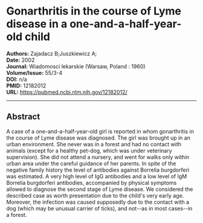 # Gonarthritis in the course of Lyme disease in a one-and-a-half-year-old child

**Authors:** Zajadacz B;Juszkiewicz A;  
**Date:** 2002  
**Journal:** Wiadomosci lekarskie (Warsaw, Poland : 1960)  
**Volume/Issue:** 55/3-4  
**DOI:** n/a  
**PMID:** 12182012  
**URL:** https://pubmed.ncbi.nlm.nih.gov/12182012/

---

## Abstract

A case of a one-and-a-half-year-old girl is reported in whom gonarthritis in the course of Lyme disease was diagnosed. The girl was brought up in an urban environment. She never was in a forest and had no contact with animals (except for a healthy pet-dog, which was under veterinary supervision). She did not attend a nursery, and went for walks only within urban area under the careful guidance of her parents. In spite of the negative family history the level of antibodies against Borrelia burgdorferi was estimated. A very high level of IgG antibodies and a low level of IgM Borrelia burgdorferi antibodies, accompanied by physical symptoms allowed to diagnose the second stage of Lyme disease. We considered the described case as worth presentation due to the child's very early age. Moreover, the infection was caused supposedly due to the contact with a dog (which may be unusual carrier of ticks), and not--as in most cases--in a forest.
